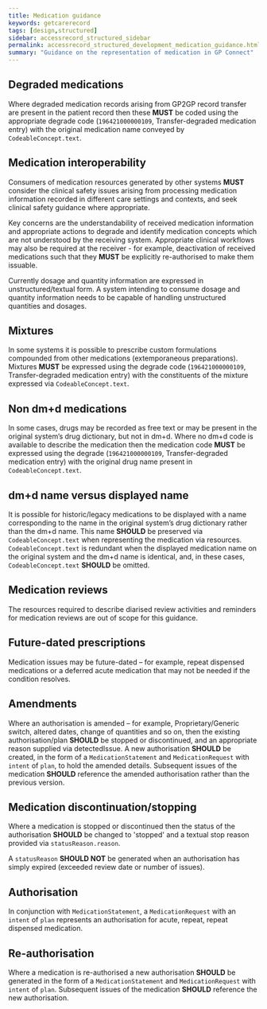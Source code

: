 ```yaml
---
title: Medication guidance
keywords: getcarerecord
tags: [design,structured]
sidebar: accessrecord_structured_sidebar
permalink: accessrecord_structured_development_medication_guidance.html
summary: "Guidance on the representation of medication in GP Connect"
---
```

## Degraded medications

Where degraded medication records arising from GP2GP record transfer are present in the patient record then these **MUST** be coded using the appropriate degrade code (`196421000000109`, Transfer-degraded medication entry) with the original medication name conveyed by `CodeableConcept.text`.

## Medication interoperability

Consumers of medication resources generated by other systems **MUST** consider the clinical safety issues arising from processing medication information recorded in different care settings and contexts, and seek clinical safety guidance where appropriate. 

Key concerns are the understandability of received medication information and appropriate actions to degrade and identify medication concepts which are not understood by the receiving system. Appropriate clinical workflows may also be required at the receiver - for example, deactivation of received medications such that they **MUST** be explicitly re-authorised to make them issuable.

Currently dosage and quantity information are expressed in unstructured/textual form. A system intending to consume dosage and quantity information needs to be capable of handling unstructured quantities and dosages.

## Mixtures 

In some systems it is possible to prescribe custom formulations compounded from other medications (extemporaneous preparations). Mixtures **MUST** be expressed using the degrade code (`196421000000109`, Transfer-degraded medication entry) with the constituents of the mixture expressed via `CodeableConcept.text`.

## Non dm+d medications

In some cases, drugs may be recorded as free text or may be present in the original system’s drug dictionary, but not in dm+d. Where no dm+d code is available to describe the medication then the medication code **MUST** be expressed using the degrade (`196421000000109`, Transfer-degraded medication entry) with the original drug name present in `CodeableConcept.text`. 

## dm+d name versus displayed name

It is possible for historic/legacy medications to be displayed with a name corresponding to the name in the original system’s drug dictionary rather than the dm+d name. This name **SHOULD** be preserved via `CodeableConcept.text` when representing the medication via resources. `CodeableConcept.text` is redundant when the displayed medication name on the original system and the dm+d name is identical, and, in these cases, `CodeableConcept.text` **SHOULD** be omitted.

## Medication reviews

The resources required to describe diarised review activities and reminders for medication reviews are out of scope for this guidance. 

## Future-dated prescriptions

Medication issues may be future-dated – for example, repeat dispensed medications or a deferred acute medication that may not be needed if the condition resolves.

## Amendments

Where an authorisation is amended – for example, Proprietary/Generic switch, altered dates, change of quantities and so on, then the existing authorisation/plan **SHOULD** be stopped or discontinued, and an appropriate reason supplied via detectedIssue. A new authorisation **SHOULD** be created, in the form of a `MedicationStatement` and `MedicationRequest` with `intent` of `plan`, to hold the amended details. Subsequent issues of the medication **SHOULD** reference the amended authorisation rather than the previous version.

## Medication discontinuation/stopping ###

Where a medication is stopped or discontinued then the status of the authorisation **SHOULD** be changed to 'stopped' and a textual stop reason provided via `statusReason.reason`.

A `statusReason` **SHOULD NOT** be generated when an authorisation has simply expired (exceeded review date or number of issues).

## Authorisation 

In conjunction with `MedicationStatement`, a `MedicationRequest` with an `intent` of `plan` represents an authorisation for acute, repeat, repeat dispensed medication.

## Re-authorisation 

Where a medication is re-authorised a new authorisation **SHOULD** be generated in the form of a `MedicationStatement` and `MedicationRequest` with `intent` of `plan`. Subsequent issues of the medication **SHOULD** reference the new authorisation.

